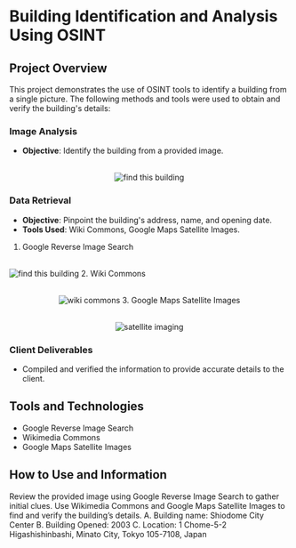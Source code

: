 # Building Identification and Analysis Using OSINT

## Project Overview

This project demonstrates the use of OSINT tools to identify a building from a single picture. The following methods and tools were used to obtain and verify the building's details:

### Image Analysis
- **Objective**: Identify the building from a provided image.
<p align="center">
  <br />
<img src= "https://i.imgur.com/qJSbdgV.jpg[/img]" alt="find this building"/>


### Data Retrieval
- **Objective**: Pinpoint the building's address, name, and opening date.
- **Tools Used**: Wiki Commons, Google Maps Satellite Images.
1.  Google Reverse Image Search <p align="center">
  <br />
<img src= "https://i.imgur.com/Aplh2vy.png[/img])" alt="find this building"/>
2.  Wiki Commons <p align="center">
  <br />
<img src= "https://i.imgur.com/o7ozc9q.png[/img]" alt="wiki commons"/>
3.  Google Maps Satellite Images <p align="center">
  <br />
<img src= "https://i.imgur.com/SqK6nHI.png[/img]" alt="satellite imaging"/>

### Client Deliverables
- Compiled and verified the information to provide accurate details to the client.

## Tools and Technologies
- Google Reverse Image Search
- Wikimedia Commons
- Google Maps Satellite Images

## How to Use and Information
Review the provided image using Google Reverse Image Search to gather initial clues. Use Wikimedia Commons and Google Maps Satellite Images to find and verify the building’s details.
A. Building name: Shiodome City Center
B. Building Opened: 2003
C. Location: 1 Chome-5-2 Higashishinbashi, Minato City, Tokyo 105-7108, Japan

